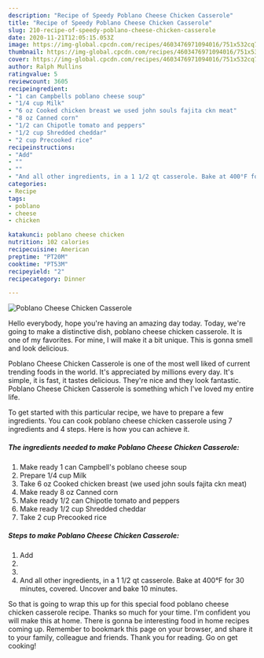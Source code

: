 ```yaml
---
description: "Recipe of Speedy Poblano Cheese Chicken Casserole"
title: "Recipe of Speedy Poblano Cheese Chicken Casserole"
slug: 210-recipe-of-speedy-poblano-cheese-chicken-casserole
date: 2020-11-21T12:05:15.053Z
image: https://img-global.cpcdn.com/recipes/4603476971094016/751x532cq70/poblano-cheese-chicken-casserole-recipe-main-photo.jpg
thumbnail: https://img-global.cpcdn.com/recipes/4603476971094016/751x532cq70/poblano-cheese-chicken-casserole-recipe-main-photo.jpg
cover: https://img-global.cpcdn.com/recipes/4603476971094016/751x532cq70/poblano-cheese-chicken-casserole-recipe-main-photo.jpg
author: Ralph Mullins
ratingvalue: 5
reviewcount: 3605
recipeingredient:
- "1 can Campbells poblano cheese soup"
- "1/4 cup Milk"
- "6 oz Cooked chicken breast we used john souls fajita ckn meat"
- "8 oz Canned corn"
- "1/2 can Chipotle tomato and peppers"
- "1/2 cup Shredded cheddar"
- "2 cup Precooked rice"
recipeinstructions:
- "Add"
- ""
- ""
- "And all other ingredients, in a 1 1/2 qt casserole. Bake at 400°F for 30 minutes, covered. Uncover and bake 10 minutes."
categories:
- Recipe
tags:
- poblano
- cheese
- chicken

katakunci: poblano cheese chicken 
nutrition: 102 calories
recipecuisine: American
preptime: "PT20M"
cooktime: "PT53M"
recipeyield: "2"
recipecategory: Dinner

---
```



![Poblano Cheese Chicken Casserole](https://img-global.cpcdn.com/recipes/4603476971094016/751x532cq70/poblano-cheese-chicken-casserole-recipe-main-photo.jpg)

Hello everybody, hope you're having an amazing day today. Today, we're going to make a distinctive dish, poblano cheese chicken casserole. It is one of my favorites. For mine, I will make it a bit unique. This is gonna smell and look delicious.

Poblano Cheese Chicken Casserole is one of the most well liked of current trending foods in the world. It's appreciated by millions every day. It's simple, it is fast, it tastes delicious. They're nice and they look fantastic. Poblano Cheese Chicken Casserole is something which I've loved my entire life.




To get started with this particular recipe, we have to prepare a few ingredients. You can cook poblano cheese chicken casserole using 7 ingredients and 4 steps. Here is how you can achieve it.

<!--inarticleads1-->

##### The ingredients needed to make Poblano Cheese Chicken Casserole:

1. Make ready 1 can Campbell&#39;s poblano cheese soup
1. Prepare 1/4 cup Milk
1. Take 6 oz Cooked chicken breast (we used john souls fajita ckn meat)
1. Make ready 8 oz Canned corn
1. Make ready 1/2 can Chipotle tomato and peppers
1. Make ready 1/2 cup Shredded cheddar
1. Take 2 cup Precooked rice




<!--inarticleads2-->

##### Steps to make Poblano Cheese Chicken Casserole:

1. Add
1. 
1. 
1. And all other ingredients, in a 1 1/2 qt casserole. Bake at 400°F for 30 minutes, covered. Uncover and bake 10 minutes.




So that is going to wrap this up for this special food poblano cheese chicken casserole recipe. Thanks so much for your time. I'm confident you will make this at home. There is gonna be interesting food in home recipes coming up. Remember to bookmark this page on your browser, and share it to your family, colleague and friends. Thank you for reading. Go on get cooking!
